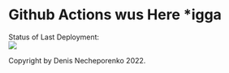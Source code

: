# Github Actions wus Here *igga

Status of Last Deployment:<br>
<img src="https://github.com/danny9ng/hubabuba/workflows/sphinxhtml/badge.svg?branch-main"><br>

Copyright by Denis Necheporenko 2022.
